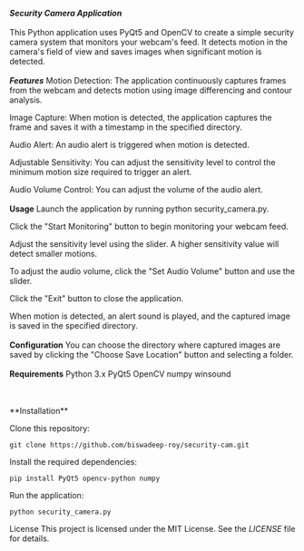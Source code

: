 ***Security Camera Application***
<br/>
<br/>
This Python application uses PyQt5 and OpenCV to create a simple security camera system that monitors your webcam's feed. It detects motion in the camera's field of view and saves images when significant motion is detected.
<br/>
<br/>
***Features***
Motion Detection: The application continuously captures frames from the webcam and detects motion using image differencing and contour analysis.

Image Capture: When motion is detected, the application captures the frame and saves it with a timestamp in the specified directory.

Audio Alert: An audio alert is triggered when motion is detected.

Adjustable Sensitivity: You can adjust the sensitivity level to control the minimum motion size required to trigger an alert.

Audio Volume Control: You can adjust the volume of the audio alert.
<br/>
<br/>
**Usage**
Launch the application by running python security_camera.py.

Click the "Start Monitoring" button to begin monitoring your webcam feed.

Adjust the sensitivity level using the slider. A higher sensitivity value will detect smaller motions.

To adjust the audio volume, click the "Set Audio Volume" button and use the slider.

Click the "Exit" button to close the application.

When motion is detected, an alert sound is played, and the captured image is saved in the specified directory.
<br/>
<br/>
**Configuration**
You can choose the directory where captured images are saved by clicking the "Choose Save Location" button and selecting a folder.
<br/>
<br/>
**Requirements**
Python 3.x
PyQt5
OpenCV
numpy
winsound

<br/>
<br/>
**Installation**

Clone this repository:

`git clone https://github.com/biswadeep-roy/security-cam.git`

Install the required dependencies:


`pip install PyQt5 opencv-python numpy`

Run the application:

`python security_camera.py`


License
This project is licensed under the MIT License. See the _LICENSE_ file for details.

